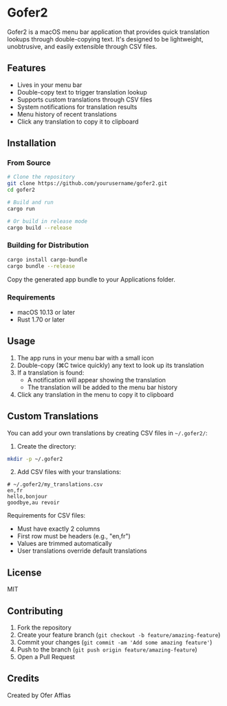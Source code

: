 # Gofer2

Gofer2 is a macOS menu bar application that provides quick translation lookups through double-copying text. It's designed to be lightweight, unobtrusive, and easily extensible through CSV files.

## Features

- Lives in your menu bar
- Double-copy text to trigger translation lookup
- Supports custom translations through CSV files
- System notifications for translation results
- Menu history of recent translations
- Click any translation to copy it to clipboard

## Installation

### From Source
```bash
# Clone the repository
git clone https://github.com/yourusername/gofer2.git
cd gofer2

# Build and run
cargo run

# Or build in release mode
cargo build --release
```

### Building for Distribution
```bash
cargo install cargo-bundle
cargo bundle --release
```

Copy the generated app bundle to your Applications folder.

### Requirements

- macOS 10.13 or later
- Rust 1.70 or later

## Usage

1. The app runs in your menu bar with a small icon
2. Double-copy (⌘C twice quickly) any text to look up its translation
3. If a translation is found:
   - A notification will appear showing the translation
   - The translation will be added to the menu bar history
4. Click any translation in the menu to copy it to clipboard

## Custom Translations

You can add your own translations by creating CSV files in `~/.gofer2/`:

1. Create the directory:
```bash
mkdir -p ~/.gofer2
```

2. Add CSV files with your translations:
```csv
# ~/.gofer2/my_translations.csv
en,fr
hello,bonjour
goodbye,au revoir
```

Requirements for CSV files:
- Must have exactly 2 columns
- First row must be headers (e.g., "en,fr")
- Values are trimmed automatically
- User translations override default translations

## License

MIT

## Contributing

1. Fork the repository
2. Create your feature branch (`git checkout -b feature/amazing-feature`)
3. Commit your changes (`git commit -am 'Add some amazing feature'`)
4. Push to the branch (`git push origin feature/amazing-feature`)
5. Open a Pull Request

## Credits

Created by Ofer Affias
